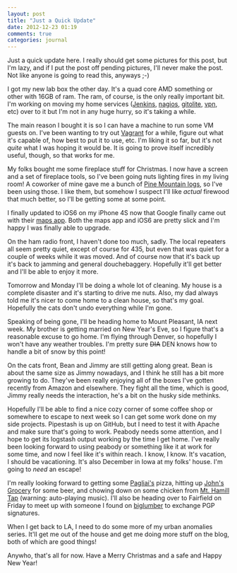 ```yaml
---
layout: post
title: "Just a Quick Update"
date: 2012-12-23 01:19
comments: true
categories: journal
---
```


Just a quick update here.
I really should get some pictures for this post, but I'm lazy, and if I put the post off pending pictures, I'll never make the post.
Not like anyone is going to read this, anyways ;-)

I got my new lab box the other day.
It's a quad core AMD something or other with 16GB of ram.
The ram, of course, is the only really important bit.
I'm working on moving my home services ([Jenkins][jenkins], [nagios][nagios], [gitolite][gitolite], [vpn][openvpn], etc) over to it but I'm not in any huge hurry, so it's taking a while.

The main reason I bought it is so I can have a machine to run some VM guests on.
I've been wanting to try out [Vagrant][vagrant] for a while, figure out what it's capable of, how best to put it to use, etc.
I'm liking it so far, but it's not *quite* what I was hoping it would be.
It is going to prove itself incredibly useful, though, so that works for me.

My folks bought me some fireplace stuff for Christmas.
I now have a screen and a set of fireplace tools, so I've been going nuts lighting fires in my living room!
A coworker of mine gave me a bunch of [Pine Mountain logs][pine-mountain-logs], so I've been using those.
I like them, but somehow I suspect I'll like *actual* firewood that much better, so I'll be getting some at some point.

I finally updated to iOS6 on my iPhone 4S now that Google finally came out with their [maps app][google-maps-ios].
Both the maps app and iOS6 are pretty slick and I'm happy I was finally able to upgrade.

On the ham radio front, I haven't done too much, sadly.
The local repeaters all seem pretty quiet, except of course for 435, but even that was quiet for a couple of weeks while it was moved.
And of course now that it's back up it's back to jamming and general douchebaggery.
Hopefully it'll get better and I'll be able to enjoy it more.

Tomorrow and Monday I'll be doing a whole lot of cleaning.
My house is a complete disaster and it's starting to drive me nuts.
Also, my dad always told me it's nicer to come home to a clean house, so that's my goal.
Hopefully the cats don't undo everything while I'm gone.

Speaking of being gone, I'll be heading home to Mount Pleasant, IA next week.
My brother is getting married on New Year's Eve, so I figure that's a reasonable excuse to go home.
I'm flying through Denver, so hopefully I won't have any weather troubles.
I'm pretty sure <del>DIA</del> DEN knows how to handle a bit of snow by this point!

On the cats front, Bean and Jimmy are still getting along great.
Bean is about the same size as Jimmy nowadays, and I think he still has a bit more growing to do.
They've been really enjoying all of the boxes I've gotten recently from Amazon and elsewhere.
They fight all the time, which is good, Jimmy really needs the interaction, he's a bit on the husky side methinks.

Hopefully I'll be able to find a nice cozy corner of some coffee shop or somewhere to escape to next week so I can get some work done on my side projects.
Pipestash is up on GitHub, but I need to test it with Apache and make sure that's going to work.
Peabody needs some attention, and I hope to get its logstash output working by the time I get home.
I've really been looking forward to using peabody or something like it at work for some time, and now I feel like it's within reach.
I know, I know.
It's vacation, I should be vacationing.
It's also December in Iowa at my folks' house. I'm going to *need* an escape!

I'm really looking forward to getting some [Pagliai's][pagliais] pizza, hitting up [John's Grocery][johns] for some beer, and chowing down on some chicken from [Mt. Hamill Tap][mthamill] (warning: auto-playing music).
I'll also be heading over to Fairfield on Friday to meet up with someone I found on [biglumber][biglumber] to exchange PGP signatures.

When I get back to LA, I need to do some more of my urban anomalies series.
It'll get me out of the house and get me doing more stuff on the blog, both of which are good things!

Anywho, that's all for now.
Have a Merry Christmas and a safe and Happy New Year!

[jenkins]: http://jenkins-ci.org/ "Jenkins CI"
[nagios]: http://nagios.org/ "Nagios"
[gitolite]: https://github.com/sitaramc/gitolite "gitolite"
[openvpn]: http://openvpn.net/ "OpenVPN -- Open Source VPN"
[vagrant]: http://vagrantup.com "Vagrant"
[pine-mountain-logs]: http://www.pinemountainbrands.com/ "Pine Mountain Logs"
[google-maps-ios]: https://itunes.apple.com/us/app/google-maps/id585027354?mt=8 "Google Maps for iOS"
[pagliais]: http://www.pagliaisic.com/ "The original Pagliai's Pizza"
[johns]: http://www.johnsgrocery.com/ "John's Grocery"
[mthamill]: http://hamilltap.wix.com/mt-hamill-tap "Mt. Hamill Tap (warning: chicken dance song)"
[biglumber]: http://www.biglumber.com/ "Biglumber - PGP Social Network, kinda"
